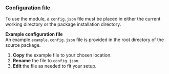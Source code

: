 ### Configuration file
To use the module, a `config.json` file must be placed in either the current working directory or the package installation directory.

**Example configuration file**\
An example `example.config.json` file is provided in the root directory of the source package.

1. **Copy** the example file to your chosen location.
2. **Rename** the file to `config.json`.
3. **Edit** the file as needed to fit your setup.
